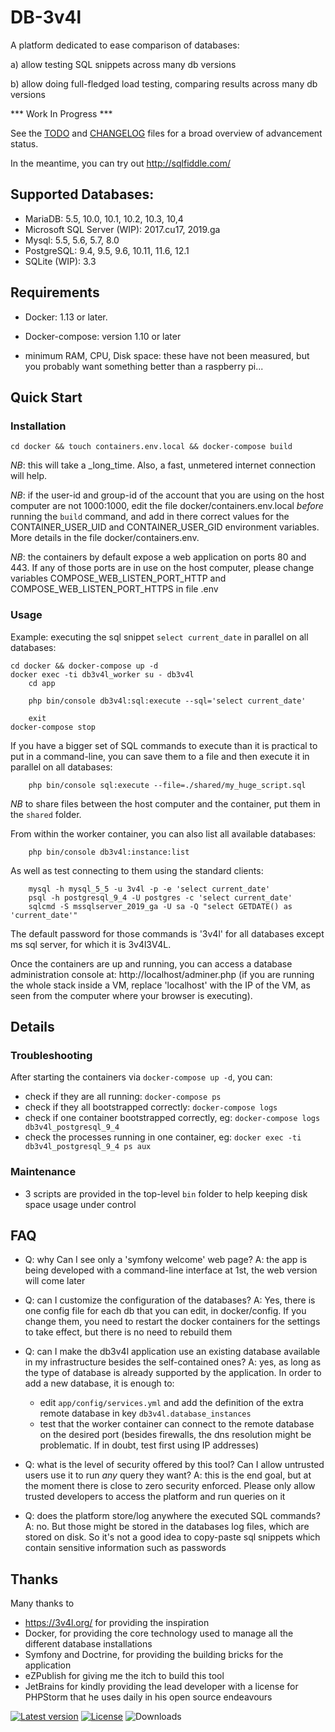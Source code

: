 DB-3v4l
=======

A platform dedicated to ease comparison of databases:

a) allow testing SQL snippets across many db versions

b) allow doing full-fledged load testing, comparing results across many db versions


*** Work In Progress ***

See the [TODO](./TODO.md) and [CHANGELOG](./WHATSNEW.md) files for a broad overview of advancement status.

In the meantime, you can try out http://sqlfiddle.com/


## Supported Databases:

* MariaDB: 5.5, 10.0, 10.1, 10.2, 10.3, 10,4
* Microsoft SQL Server (WIP): 2017.cu17, 2019.ga
* Mysql: 5.5, 5.6, 5.7, 8.0
* PostgreSQL: 9.4, 9.5, 9.6, 10.11, 11.6, 12.1
* SQLite (WIP): 3.3


## Requirements

* Docker: 1.13 or later.

* Docker-compose: version 1.10 or later

* minimum RAM, CPU, Disk space: these have not been measured, but you probably want something better than a raspberry pi...


## Quick Start

### Installation

    cd docker && touch containers.env.local && docker-compose build

*NB*: this will take a _long_time. Also, a fast, unmetered internet connection will help. 

*NB*: if the user-id and group-id of the account that you are using on the host computer are not 1000:1000, edit
the file  docker/containers.env.local _before_ running the `build` command, and add in there correct values for
the CONTAINER_USER_UID and CONTAINER_USER_GID environment variables. More details in the file docker/containers.env.

*NB*: the containers by default expose a web application on ports 80 and 443. If any of those ports are in use on
the host computer, please change variables COMPOSE_WEB_LISTEN_PORT_HTTP and COMPOSE_WEB_LISTEN_PORT_HTTPS in file .env 

### Usage

Example: executing the sql snippet `select current_date` in parallel on all databases:

    cd docker && docker-compose up -d
    docker exec -ti db3v4l_worker su - db3v4l
        cd app

        php bin/console db3v4l:sql:execute --sql='select current_date'

        exit
    docker-compose stop

If you have a bigger set of SQL commands to execute than it is practical to put in a command-line, you can save them
to a file and then execute it in parallel on all databases: 

        php bin/console sql:execute --file=./shared/my_huge_script.sql

*NB* to share files between the host computer and the container, put them in the `shared` folder.  

From within the worker container, you can also list all available databases: 

        php bin/console db3v4l:instance:list
                
As well as test connecting to them using the standard clients: 

        mysql -h mysql_5_5 -u 3v4l -p -e 'select current_date'
        psql -h postgresql_9_4 -U postgres -c 'select current_date'
        sqlcmd -S mssqlserver_2019_ga -U sa -Q "select GETDATE() as 'current_date'"

The default password for those commands is '3v4l' for all databases except ms sql server, for which it is 3v4l3V4L.

Once the containers are up and running, you can access a database administration console at: http://localhost/adminer.php
(if you are running the whole stack inside a VM, replace 'localhost' with the IP of the VM, as seen from the computer where
your browser is executing).


## Details

### Troubleshooting

After starting the containers via `docker-compose up -d`, you can:

- check if they are all running: `docker-compose ps`
- check if they all bootstrapped correctly: `docker-compose logs`
- check if one container bootstrapped correctly, eg: `docker-compose logs db3v4l_postgresql_9_4`
- check the processes running in one container, eg: `docker exec -ti db3v4l_postgresql_9_4 ps aux`

### Maintenance

- 3 scripts are provided in the top-level `bin` folder to help keeping disk space usage under control


## FAQ

- Q: why Can I see only a 'symfony welcome' web page? A: the app is being developed with a command-line interface at 1st,
  the web version will come later
 
- Q: can I customize the configuration of the databases? A: Yes, there is one config file for each db that you can edit,
  in docker/config. If you change them, you need to restart the docker containers for the settings to take effect, but
  there is no need to rebuild them

- Q: can I make the db3v4l application use an existing database available in my infrastructure besides the self-contained ones?
  A: yes, as long as the type of database is already supported by the application.
  In order to add a new database, it is enough to:
  - edit `app/config/services.yml` and add the definition of the extra remote database in key `db3v4l.database_instances`
  - test that the worker container can connect to the remote database on the desired port (besides firewalls, the
    dns resolution might be problematic. If in doubt, test first using IP addresses)

- Q: what is the level of security offered by this tool? Can I allow untrusted users use it to run _any_ query they want?
  A: this is the end goal, but at the moment there is close to zero security enforced. Please only allow trusted developers
  to access the platform and run queries on it

- Q: does the platform store/log anywhere the executed SQL commands? A: no. But those might be stored in the databases log
  files, which are stored on disk. So it's not a good idea to copy-paste sql snippets which contain sensitive information
  such as passwords


## Thanks

Many thanks to
- https://3v4l.org/ for providing the inspiration
- Docker, for providing the core technology used to manage all the different database installations
- Symfony and Doctrine, for providing the building bricks for the application
- eZPublish for giving me the itch to build this tool
- JetBrains for kindly providing the lead developer with a license for PHPStorm that he uses daily in his open source endeavours 

[![Latest version](https://img.shields.io/github/tag/gggeek/db-3v4l.svg?style=flat-square)](https://github.com/gggeek/db-3v4l/releases)
[![License](https://img.shields.io/github/license/gggeek/db-3v4l.svg?style=flat-square)](LICENSE)
![Downloads](https://img.shields.io/github/downloads/gggeek/db-3v4l/total.svg?style=flat-square)
